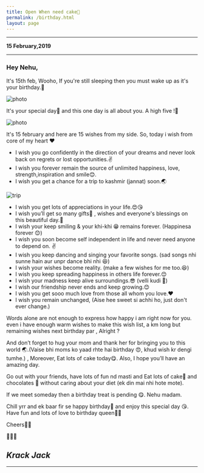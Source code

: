 ```yaml
---
title: Open When need cake🍰
permalink: /birthday.html
layout: page
---
```

---

**15 February,2019**

---

### Hey Nehu,

It's 15th feb, Wooho, If you're still sleeping then you must wake up as it's your birthday.🎺

![photo](../uploads/user/birthday-no.jpg)


It's your special day🎂 and this one day is all about you. A high five !🙋

![photo](https://duckduckgo.com/assets/addons/footer-illustration.svg)

It's 15 february and here are 15 wishes from my side. So,
today i wish from core of my heart ❤

+ I wish you go confidently in the direction of your dreams and never look back on regrets or lost opportunities.✌
+ I wish you forever remain the source of unlimited happiness, love, strength,inspiration and smile😊.
+ I wish you get a chance for a trip to kashmir (jannat) soon.🌏 

![trip](../uploads/user/trip.jpg)

+ I wish you get lots of appreciations in your life.😍😘
+ I wish you’ll get so many gifts🎁 , wishes and everyone's blessings on this beautiful day.🎈
+ I wish your keep smiling & your khi-khi 😁 remains forever. (Happinesa forever 😊)
+ I wish you soon become self independent in life and never need anyone to depend on. ✌
+ I wish you keep dancing and singing your favorite songs. (sad songs nhi sunne hain aur unpr dance bhi nhi 😆)
+ I wish your wishes become reality. (make a few wishes for me too.😆)
+ I wish you keep spreading happiness in others life forever.😊
+ I wish your madness keep alive surroundings.😎 (velli kudi 🙈)
+ I wish our friendship never ends and keep growing.😊
+ I wish you get sooo much love from those all whom you love.❤
+ I wish you remain unchanged, (Aise hee sweet si achhi ho, just don't ever change.)

Words alone are not enough to express how happy i am right now for you. even i have enough warm wishes to make this wish list, a km long but remaining wishes next birthday par , Alright ?

And don’t forget to hug your mom and thank her for bringing you to this world 🌏.(Vaise bhi moms ko yaad rhte hai birthday 😍, khud wish kr dengi tumhe.) , Moreover, Eat lots of cake today😋. Also, I hope you’ll have an amazing day. 

Go out with your friends, have lots of fun nd masti and Eat lots of cake🍰 and chocolates 🍫 without caring about your diet (ek din mai nhi hote mote). 

If we meet someday then a birthday treat is pending 😋. Nehu madam.

Chill yrr and ek baar fir se happy birthday🍰 and enjoy this special day 😘. Have fun and lots of love to birthday queen👰😊

Cheers🎉🎊

🎂🍰🍫

_*Krack Jack*_
---

---
